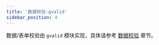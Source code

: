 ```yaml
---
title: '数据校验-gvalid'
sidebar_position: 4
---
```


数据/表单校验由 `gvalid` 模块实现，具体请参考 [数据校验](output/goframe-v2.3-md/核心组件-重点/数据校验) 章节。